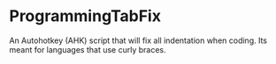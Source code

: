 # ProgrammingTabFix
An Autohotkey (AHK) script that will fix all indentation when coding. Its meant for languages that use curly braces.

